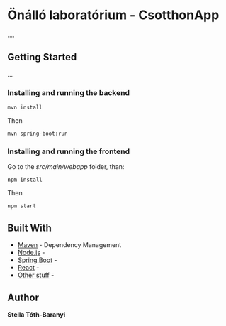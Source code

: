 

# Önálló laboratórium - CsotthonApp

....

## Getting Started

...

### Installing and running the backend

```
mvn install
```

Then

```
mvn spring-boot:run
```

### Installing and running the frontend

Go to the *src/main/webapp* folder, than:
```
npm install
```

Then

```
npm start
```

## Built With

* [Maven](https://maven.apache.org/) - Dependency Management
* [Node.js](https://nodejs.org/en/) - 
* [Spring Boot](https://spring.io/projects/spring-boot) -
* [React](https://reactjs.org/) -
* [Other stuff](...) -

## Author

 **Stella Tóth-Baranyi**